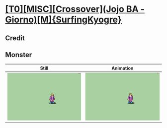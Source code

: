 # [\[T0\]\[MISC\]\[Crossover\]\(Jojo BA - Giorno\)\[M\]{SurfingKyogre}](../)

## Credit


	
## Monster

| Still | Animation |
| :---: | :-------: |
| ![Monster still](./Monster_000.png) | ![Monster animation](./Monster.gif) |
